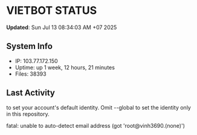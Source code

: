 # VIETBOT STATUS
**Updated**: Sun Jul 13 08:34:03 AM +07 2025

## System Info
- IP: 103.77.172.150
- Uptime: up 1 week, 12 hours, 21 minutes
- Files: 38393

## Last Activity

to set your account's default identity.
Omit --global to set the identity only in this repository.

fatal: unable to auto-detect email address (got 'root@vinh3690.(none)')
